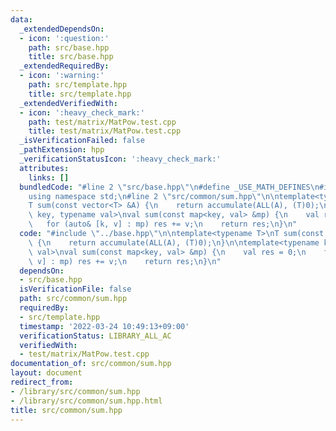 ```yaml
---
data:
  _extendedDependsOn:
  - icon: ':question:'
    path: src/base.hpp
    title: src/base.hpp
  _extendedRequiredBy:
  - icon: ':warning:'
    path: src/template.hpp
    title: src/template.hpp
  _extendedVerifiedWith:
  - icon: ':heavy_check_mark:'
    path: test/matrix/MatPow.test.cpp
    title: test/matrix/MatPow.test.cpp
  _isVerificationFailed: false
  _pathExtension: hpp
  _verificationStatusIcon: ':heavy_check_mark:'
  attributes:
    links: []
  bundledCode: "#line 2 \"src/base.hpp\"\n#define _USE_MATH_DEFINES\n#include <bits/stdc++.h>\n\
    using namespace std;\n#line 2 \"src/common/sum.hpp\"\n\ntemplate<typename T>\n\
    T sum(const vector<T> &A) {\n    return accumulate(ALL(A), (T)0);\n}\n\ntemplate<typename\
    \ key, typename val>\nval sum(const map<key, val> &mp) {\n    val res = 0;\n \
    \   for (auto& [k, v] : mp) res += v;\n    return res;\n}\n"
  code: "#include \"../base.hpp\"\n\ntemplate<typename T>\nT sum(const vector<T> &A)\
    \ {\n    return accumulate(ALL(A), (T)0);\n}\n\ntemplate<typename key, typename\
    \ val>\nval sum(const map<key, val> &mp) {\n    val res = 0;\n    for (auto& [k,\
    \ v] : mp) res += v;\n    return res;\n}\n"
  dependsOn:
  - src/base.hpp
  isVerificationFile: false
  path: src/common/sum.hpp
  requiredBy:
  - src/template.hpp
  timestamp: '2022-03-24 10:49:13+09:00'
  verificationStatus: LIBRARY_ALL_AC
  verifiedWith:
  - test/matrix/MatPow.test.cpp
documentation_of: src/common/sum.hpp
layout: document
redirect_from:
- /library/src/common/sum.hpp
- /library/src/common/sum.hpp.html
title: src/common/sum.hpp
---
```


